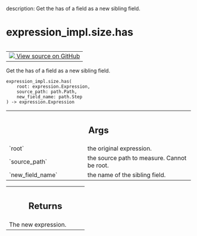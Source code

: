 description: Get the has of a field as a new sibling field.

<div itemscope itemtype="http://developers.google.com/ReferenceObject">
<meta itemprop="name" content="expression_impl.size.has" />
<meta itemprop="path" content="Stable" />
</div>

# expression_impl.size.has

<!-- Insert buttons and diff -->

<table class="tfo-notebook-buttons tfo-api nocontent" align="left">
<td>
  <a target="_blank" href="https://github.com/google/struct2tensor/blob/master/struct2tensor/expression_impl/size.py">
    <img src="https://www.tensorflow.org/images/GitHub-Mark-32px.png" />
    View source on GitHub
  </a>
</td>
</table>



Get the has of a field as a new sibling field.

<pre class="devsite-click-to-copy prettyprint lang-py tfo-signature-link">
<code>expression_impl.size.has(
    root: expression.Expression,
    source_path: path.Path,
    new_field_name: path.Step
) -> expression.Expression
</code></pre>



<!-- Placeholder for "Used in" -->


<!-- Tabular view -->
 <table class="responsive fixed orange">
<colgroup><col width="214px"><col></colgroup>
<tr><th colspan="2"><h2 class="add-link">Args</h2></th></tr>

<tr>
<td>
`root`
</td>
<td>
the original expression.
</td>
</tr><tr>
<td>
`source_path`
</td>
<td>
the source path to measure. Cannot be root.
</td>
</tr><tr>
<td>
`new_field_name`
</td>
<td>
the name of the sibling field.
</td>
</tr>
</table>



<!-- Tabular view -->
 <table class="responsive fixed orange">
<colgroup><col width="214px"><col></colgroup>
<tr><th colspan="2"><h2 class="add-link">Returns</h2></th></tr>
<tr class="alt">
<td colspan="2">
The new expression.
</td>
</tr>

</table>

